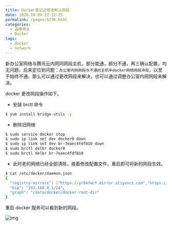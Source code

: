 ```yaml
---
title: Docker笔记之修改默认网段
date: 2020-10-09 22:12:25
permalink: /pages/5236.html
categories:
  - 运维观止
  - Docker
tags:
  - docker
  - network
---
```


新办公室网络与腾讯云内网同网段主机，部分能通，部分不通，再三确认配置，均无问题，后来定位到问题：`办公室内网网段与不通的主机中docker网络网段冲突`，以至于始终不通，那么可以通过更改网段来解决，也可以通过调整办公室内网网段来解决。



docker 更改网段操作如下。



- 安装 brctl 命令



```sh
$ yum install bridge-utils -y
```



- 删除旧网络



```sh
$ sudo service docker stop
$ sudo ip link set dev docker0 down
$ sudo ip link set dev br-7eaec4fdf810 down
$ sudo brctl delbr docker0
$ sudo brctl delbr br-7eaec4fdf810
```



- 此时老的网络已经全部清除，接着修改配置文件，重启即可将新的网段生效。



```sh
$ cat /etc/docker/daemon.json
{
  "registry-mirrors": ["https://yr84fwcf.mirror.aliyuncs.com","https://registry.docker-cn.com"],
  "bip": "192.168.0.1/24",
  "graph": "/data/docker/docker-root-dir"
}
```



重启 docker 服务可以看到新的网段。





![img](http://t.eryajf.net/imgs/2021/09/a8530db9a1aeead1.jpg)
